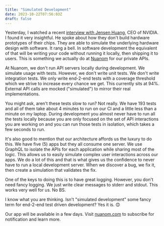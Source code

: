 ```yaml
---
title: "Simulated Development"
date: 2023-10-22T07:56:03Z
draft: false
---
```


Yesterday, I watched a recent [interview with Jensen Huang](https://www.youtube.com/watch?v=y6NfxiemvHg), CEO of NVIDIA. I found it very insightful. He spoke about how they don't build hardware prototypes of their chips. They are able to simulate the underlying hardware design with software. It rang a bell. In software development the equivalent of that will be writing your code without running it locally, then shipping it to users. This is something we actually do at [Nuanom](https://nuanom.com) for our private APIs.

At Nuanom, we don't run API servers locally during development. We simulate usage with tests. However, we don't write unit tests. We don't write integration tests. We only write end-2-end tests with a coverage threshold which we strive to increase every chance we get. This currently sits at 94%. External API calls are mocked ("simulated") to mirror their real implementations.

You might ask, aren't these tests slow to run? Not really. We have 193 tests and all of them take about 4 minutes to run on our CI and a little less than a minute on my laptop. During development you almost never have to run all the tests locally because you are only focused on the set of API interactions you are working on and you can run those tests in isolation, which takes a few seconds to run.

It's also good to mention that our architecture affords us the luxury to do this. We have five (5) apps but they all consume one server. We use GraphQL to isolate the APIs for each application while sharing most of the logic. This allows us to easily simulate complex user interactions across our apps. We do a lot of this and that is what gives us the confidence to never have to run a local development server. When we discover a bug, we fix it, then create a simulation that validates the fix.

One of the keys to doing this is to have great logging. However, you don't need fancy logging. We just write clear messages to stderr and stdout. This works very well for us. No BS.

I know what you are thinking. Isn't "simulated development" some fancy term for end-2-end test driven development? Yes it is. 😊

Our app will be available in a few days. Visit [nuanom.com](https://nuanom.com) to subscribe for notification and learn more.